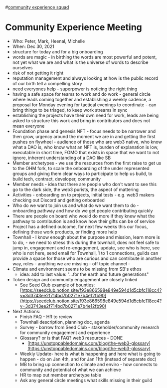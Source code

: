 #[community experience squad](/notes/archive/clarity/Tags/community%20experience%20squad.md) 
# Community Experience Meeting

- Who: Peter, Mark, Heenal, Michelle
- When: Dec 30, 2021 
- structure for today and for a big onboarding
- words are magic - in birthing the words are most powerful and potent, not yet what we are and what is the universe of words to describe ourselves
- risk of not getting it right
- reputation management and always looking at how is the public record of our birth tell a compelling story
- need everyones help - superpower is noticing the right thing
- having a safe space for teams to work and do work - general circle where leads coming together and establishing a weekly cadence, a proposal for Monday evening for tactical evenings to coordinate - can bring things to be triaged, to keep work streams in sync
- establishing the projects have their own need for work, leads are being asked to structure this work and bring in contributors and does not mean everyone
- Foundation phase and genesis NFT - focus needs to be narrower and then grow, urgency around the moment we are in and getting the first pushes on flywheel - audience of those who are web3 native, who know what a DAO is, who know what an NFT is, burden of explanation is low, executable in short time, FOMO that exists in space that we want to not ignore, inherent understanding of a DAO like SB
- Member archetypes - we use the resources from the first raise to get us to the OHM fork, to scale the onboarding of the under represented groups and giving them clear ways to participate to help us build, to build tech, contract, developer, community
- Member needs - idea that there are people who don't want to see this go to the dark side, the web3 purists, the aspect of mattering
- Activities - onboarding on to projects, initial tests - e.g. web3 makers checking out Discord and getting onboarded
- Who do we want to join us and what do we want them to do - onboarding pathway and how do we get people contributing quickly
- There are people on board who would do more if they knew what the pathway to contribution is and know how their gifts can be of service
- Project has a defined outcome, for next few weeks this our focus, defining those work products, or finding more help
- Townhall - I know enough about the purpose and mission, learn more is to do, - we need to stress this during the townhall, does not feel safe to jump in, engagement and re-engagement, update, see who is here, see who is not here, send email for Townhall, 1 to 1 connections, guilds can provide a space for those who are curious and can contribute in another way, roles - anything we are missing - off topic channel - 
- Climate and environment seems to be missing from SB's ethos
	- idea: add to last value: "...for the earth and future generations"
- Token design and community engagement are closely linked
	- See Seed Club example of bounties: [https://seedclub.notion.site/f93e866598e849e594d1d5cbfc118cc4?v=3d3743ee2f714bd7b0271e7b4e12fb90](https://seedclub.notion.site/f93e866598e849e594d1d5cbfc118cc4?v=3d3743ee2f714bd7b0271e7b4e12fb90) 
- Next Actions:
	- Finish FAQ - HR to review
	- Townhall description, planning doc, agenda
	- Survey - borrow from Seed Club - stakeholder/community research for community engagement and experience
	- Glossary? or is that FAQ? web3 resources - DONE
		- [https://unstoppabledomains.com/blog/the-web3-glossary](https://unstoppabledomains.com/blog/the-web3-glossary)
	- Weekly Update- here is what is happening and here what is going to happen - do on Jan 4th, and for Jan 11th (instead of separate doc)
	- MB to bring up connection to climate and enviro - how connects to community and potential of what we can achieve
	- HR to map out member archetype table
	- Ask any general circle meetings what skills missing in their guild

